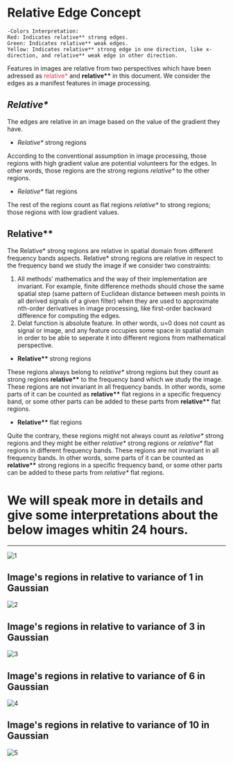 # Relative Edge Concept
```
-Colors Interpretation:
Red: Indicates relative** strong edges.
Green: Indicates relative** weak edges.
Yellow: Indicates relative** strong edge in one direction, like x-direction, and relative** weak edge in other direction.
```
Features in images are relative from two perspectives which have been adressed as <font color="d73a49">relative*</font> and <b>relative**</b> in this document. We consider the edges as a manifest features in image processing.
## <i>Relative*</i>
The edges are relative in an image based on the value of the gradient they have.

- <i>Relative*</i> strong regions

According to the conventional assumption in image processing, those regions with high gradient value are potential volunteers for the edges. In other words, those regions are the strong regions <i>relative*</i> to the other regions.

- <i>Relative*</i> flat regions

The rest of the regions count as flat regions <i>relative*</i> to strong regions; those regions with low gradient values.

## <b>Relative**</b>
The Relative* strong regions are relative in spatial domain from different frequency bands aspects. Relative* strong regions are relative in respect to the frequency band we study the image if we consider two constraints:
1) All methods' mathematics and the way of their implementation are invariant. For example, finite difference methods should chose the same spatial step (same pattern of Euclidean distance between mesh points in all derived signals of a given filter) when they are used to approximate nth-order derivatives in image processing, like first-order backward difference for computing the edges.
2) Delat function is absolute feature. In other words, u=0 does not count as signal or image, and any feature occupies some space in spatial domain in order to be able to seperate it into different regions from mathematical perspective.

- <b>Relative**</b> strong regions

These regions always belong to <i>relative*</i> strong regions but they count as strong regions <b>relative**</b> to the frequency band which we study the image.
These regions are not invariant in all frequency bands. In other words, some parts of it can be counted as <b>relative**</b> flat regions in a specific frequency band, or some other parts can be added to these parts from <b>relative**</b> flat regions.

- <b>Relative**</b> flat regions

Quite the contrary, these regions might not always count as <i>relative*</i> strong regions and they might be either <i>relative*</i> strong regions or <i>relative*</i> flat regions in different frequency bands. 
These regions are not invariant in all frequency bands. In other words, some parts of it can be counted as <b>relative**</b> strong regions in a specific frequency band, or some other parts can be added to these parts from <i>relative*</i> flat regions.
# We will speak more in details and give some interpretations about the below images whitin 24 hours.

--------------------------------------------
![1](https://github.com/onionhub/TIP/blob/Drafts/Relative%20Edge/Re0.jpg)
## Image's regions in relative to variance of 1 in Gaussian
![2](https://github.com/onionhub/TIP/blob/Drafts/Relative%20Edge/Re1.jpg)
## Image's regions in relative to variance of 3 in Gaussian
![3](https://github.com/onionhub/TIP/blob/Drafts/Relative%20Edge/Re2.jpg)
## Image's regions in relative to variance of 6 in Gaussian
![4](https://github.com/onionhub/TIP/blob/Drafts/Relative%20Edge/Re3.jpg)
## Image's regions in relative to variance of 10 in Gaussian
![5](https://github.com/onionhub/TIP/blob/Drafts/Relative%20Edge/Re4.jpg)
